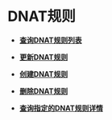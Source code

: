 # DNAT规则<a name="PrivateNatDnat"></a>

 

-   **[查询DNAT规则列表](查询DNAT规则列表-1.md)**  

-   **[更新DNAT规则](更新DNAT规则-2.md)**  

-   **[创建DNAT规则](创建DNAT规则-3.md)**  

-   **[删除DNAT规则](删除DNAT规则-4.md)**  

-   **[查询指定的DNAT规则详情](查询指定的DNAT规则详情-5.md)**  


